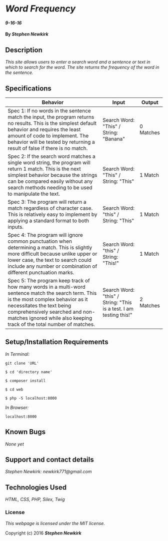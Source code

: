 # _Word Frequency_

#### _9-16-16_

#### By _**Stephen Newkirk**_

## Description

_This site allows users to enter a search word and a sentence or text in which to search for the word. The site returns the frequency of the word in the sentence._

## Specifications

| Behavior      | Input       |Output|
| ------------- |-------------| -----|
| Spec 1: If no words in the sentence match the input, the program returns no results. This is the simplest default behavior and requires the least amount of code to implement. The behavior will be tested by returning a result of false if there is no match. | Search Word: "This" / String: "Banana" | 0 Matches |
| Spec 2: If the search word matches a single word string, the program will return 1 match. This is the next simplest behavior because the strings can be compared easily without any search methods needing to be used to manipulate the text. | Search Word: "This" / String: "This" | 1 Match |
| Spec 3: The program will return a match regardless of character case. This is relatively easy to implement by applying a standard format to both inputs. | Search Word: "this" / String: "This" | 1 Match |
| Spec 4: The program will ignore common punctuation when determining a match. This is slightly more difficult because unlike upper or lower case, the text to search could include any number or combination of different punctuation marks.| Search Word: "this" / String: "This!" | 1 Match |
| Spec 5: The program keep track of how many words in a multi-word sentence match the search term. This is the most complex behavior as it necessitates the text being comprehensively searched and non-matches ignored while also keeping track of the total number of matches. | Search Word: "this" / String: "This is a test. I am testing this!" | 2 Matches|


## Setup/Installation Requirements

_In Terminal:_

`git clone 'URL'`

`$ cd 'directory name'`

`$ composer install`

`$ cd web`

`$ php -S localhost:8000`

_In Browser:_

`localhost:8000`

## Known Bugs

_None yet_

## Support and contact details

_Stephen Newkirk: newkirk771@gmail.com_

## Technologies Used

_HTML,
CSS,
PHP,
Silex,
Twig_

### License

*This webpage is licensed under the MIT license.*

Copyright (c) 2016 **_Stephen Newkirk_**

